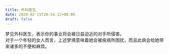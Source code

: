 ```yaml
---
title: 外科医生
date: 2020-02-15T20:54:12+08:00
draft: false
---
```


梦见外科医生，表示你的事业将会被日益迫近的对手所侵害。<br>
对于一个年轻的女人而言，上述梦境意味着她会被疾病所困扰，而且此病会给她带来诸多的不便和麻烦。<br>
